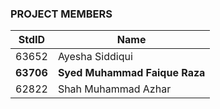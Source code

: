 ### PROJECT MEMBERS
StdID | Name
------------ | -------------
63652 | Ayesha Siddiqui
**63706** | **Syed Muhammad Faique Raza** <!--this is the group leader in bold-->
62822 | Shah Muhammad Azhar
<!-- Replace name and student ids with acutally group member names and ids-->

